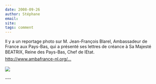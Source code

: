```yaml
---
date: 2008-09-26
author: Stéphane
email: 
site: 
tags: comment
---
```


<p>
Il y a un reportage photo sur M. Jean-François Blarel, Ambassadeur de France aux Pays-Bas, qui a présenté ses lettres de créance à Sa Majesté BEATRIX, Reine des Pays-Bas, Chef de lEtat.<br/>
<a href="http://www.ambafrance-nl.org/spip.php?page=article&id_article=9978&id_document=3303">http://www.ambafrance-nl.org/...</a>
<br/><br/>
<img src="http://www.ambafrance-nl.org/local/cache-vignettes/L449xH300/creance1-5c04d.jpg">
</p>
---